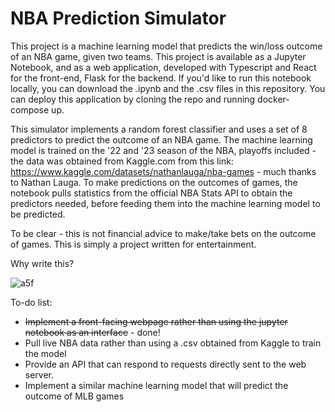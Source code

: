 # NBA Prediction Simulator

This project is a machine learning model that predicts the win/loss outcome of an NBA game, given two teams. This project is available as a Jupyter Notebook, and as a web application, developed with Typescript and React for the front-end, Flask for the backend. If you'd like to run this notebook locally, you can download the .ipynb and the .csv files in this repository. You can deploy this application by cloning the repo and running docker-compose up.

This simulator implements a random forest classifier and uses a set of 8 predictors to predict the outcome of an NBA game. The machine learning model is trained on the '22 and '23 season of the NBA, playoffs included - the data was obtained from Kaggle.com from this link: https://www.kaggle.com/datasets/nathanlauga/nba-games - much thanks to Nathan Lauga. To make predictions on the outcomes of games, the notebook pulls statistics from the official NBA Stats API to obtain the predictors needed, before feeding them into the machine learning model to be predicted.

To be clear - this is not financial advice to make/take bets on the outcome of games. This is simply a project written for entertainment.


Why write this?

![a5f](https://github.com/bchan98/nba-prediction-simulator/assets/89050093/010a1ffa-7c43-405a-a48f-6976defb4e3d)


To-do list:
- ~~Implement a front-facing webpage rather than using the jupyter notebook as an interface~~ - done!
- Pull live NBA data rather than using a .csv obtained from Kaggle to train the model
- Provide an API that can respond to requests directly sent to the web server.
- Implement a similar machine learning model that will predict the outcome of MLB games
